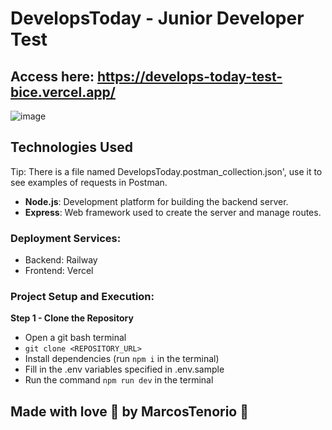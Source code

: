 # DevelopsToday - Junior Developer Test

## Access here: https://develops-today-test-bice.vercel.app/

![image](https://github.com/user-attachments/assets/887c77e7-ee1d-4a33-aebb-2d8d4cbf4a41)

## Technologies Used
Tip: There is a file named DevelopsToday.postman_collection.json', use it to see examples of requests in Postman.

- **Node.js**: Development platform for building the backend server.
- **Express**: Web framework used to create the server and manage routes.


### Deployment Services:
- Backend: Railway
- Frontend: Vercel

### Project Setup and Execution:

**Step 1 - Clone the Repository**
- Open a git bash terminal
- `git clone <REPOSITORY_URL>`
- Install dependencies (run `npm i` in the terminal)
- Fill in the .env variables specified in .env.sample
- Run the command `npm run dev` in the terminal

## Made with love 🧡 by MarcosTenorio 🚀
